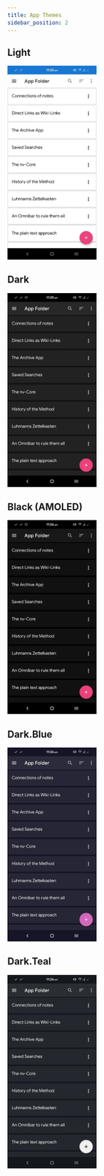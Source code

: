 ```yaml
---
title: App Themes
sidebar_position: 2
---
```


## Light

<img src="/assets/themes/app-light.webp" alt="Light Theme" width="200"/>

## Dark

<img src="/assets/themes/app-dark.webp" alt="Dark Theme" width="200"/>

## Black (AMOLED)

<img src="/assets/themes/app-black.webp" alt="Black Theme" width="200"/>

## Dark.Blue

<img src="/assets/themes/app-dark-blue.webp" alt="Dark Blue Theme" width="200"/>

## Dark.Teal

<img src="/assets/themes/app-dark-teal.webp" alt="Dark Teal Theme" width="200"/>
